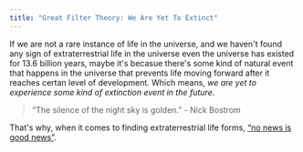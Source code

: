 ```yaml
---
title: "Great Filter Theory: We Are Yet To Extinct"
---
```


If we are not a rare instance of life in the universe, and we haven't found any sign of extraterrestrial life in the universe even the universe has existed for 13.6 billion years, maybe it's becasue there's some kind of natural event that happens in the universe that prevents life moving forward after it reaches certan level of development. Which means, *we are yet to experience some kind of extinction event in the future*.

> “The silence of the night sky is golden.” - Nick Bostrom

That's why, when it comes to finding extraterrestrial life forms, [“no news is good news”](http://www.nickbostrom.com/extraterrestrial.pdf).
